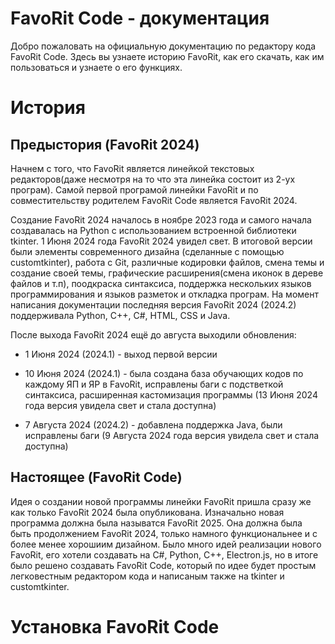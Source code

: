 # FavoRit Code - документация
Добро пожаловать на официальную документацию по редактору кода FavoRit Code. Здесь вы узнаете историю FavoRit, как его скачать, как им пользоваться и узнаете о его функциях.

# История
## Предыстория (FavoRit 2024)
Начнем с того, что FavoRit является линейкой текстовых редакторов(даже несмотря на то что эта линейка состоит из 2-ух програм). Самой первой програмой линейки FavoRit и по совместительству родителем FavoRit Code является FavoRit 2024. 

Создание FavoRit 2024 началось в ноябре 2023 года и самого начала создавалась на Python с использованием встроенной библиотеки tkinter. 1 Июня 2024 года FavoRit 2024 увидел свет. В итоговой версии были элементы современного дизайна (сделанные с помощью customtkinter), работа с Git, различные кодировки файлов, смена темы и создание своей темы, графические расширения(смена иконок в дереве файлов и т.п), поодкраска синтаксиса, поддержка нескольких языков программирования и языков разметок и откладка програм. На момент написания документации последняя версия FavoRit 2024 (2024.2) поддерживала Python, C++, C#, HTML, CSS и Java.

После выхода FavoRit 2024 ещё до августа выходили обновления:
- 1 Июня 2024 (2024.1) - выход первой версии

- 10 Июня 2024 (2024.1) - была создана база обучающих кодов по каждому ЯП и ЯР в FavoRit, исправлены баги с подстветкой синтаксиса, расширенная кастомизация программы (13 Июня 2024 года версия увидела свет и стала доступна)

- 7 Августа 2024 (2024.2) - добавлена поддержка Java, были исправлены баги (9 Августа 2024 года версия увидела свет и стала доступна)

## Настоящее (FavoRit Code)
Идея о создании новой программы линейки FavoRit пришла сразу же как только FavoRit 2024 была опубликована. Изначально новая программа должна была называтся FavoRit 2025. Она должна была быть продолжением FavoRit 2024, только намного функциональнее и с более менее хорошиим дизайном. Было много идей реализации нового FavoRit, его хотели создавать на C#, Python, C++, Electron.js, но в итоге было решено создавать FavoRit Code, который по идее будет простым легковестным редактором кода и написаным также на tkinter и customtkinter.

# Установка FavoRit Code
